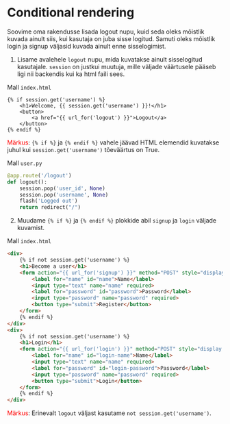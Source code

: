 # Conditional rendering

Soovime oma rakendusse lisada logout nupu, kuid seda oleks mõistlik kuvada ainult siis, kui kasutaja on juba sisse logitud. Samuti oleks mõistlik login ja signup väljasid kuvada ainult enne sisselogimist.

1. Lisame avalehele `logout` nupu, mida kuvatakse ainult sisselogitud kasutajale. `session` on justkui muutuja, mille väljade väärtusele pääseb ligi nii backendis kui ka html faili sees.

Mall `index.html`
```html3
{% if session.get('username') %}
    <h1>Welcome, {{ session.get('username') }}!</h1>
    <button>
        <a href="{{ url_for('logout') }}">Logout</a>
    </button>
{% endif %}
```

<span style="color: red">Märkus</span>: `{% if %}` ja `{% endif %}` vahele jäävad HTML elemendid kuvatakse juhul kui `session.get('username')` tõeväärtus on True.

Mall `user.py`
```python
@app.route('/logout')
def logout():
    session.pop('user_id', None)
    session.pop('username', None)
    flash('Logged out')
    return redirect("/")
```

2. Muudame `{% if %}` ja `{% endif %}` plokkide abil `signup` ja `login` väljade kuvamist.

Mall `index.html`
```html
<div>
    {% if not session.get('username') %}
    <h1>Become a user</h1>
    <form action="{{ url_for('signup') }}" method="POST" style="display:flex; flex-direction:column;">
        <label for="name" id="name">Name</label>
        <input type="text" name="name" required>
        <label for="password" id="password">Password</label>
        <input type="password" name="password" required>
        <button type="submit">Register</button>
    </form>
    {% endif %}
</div>
<div>
    {% if not session.get('username') %}
    <h1>Login</h1>
    <form action="{{ url_for('login') }}" method="POST" style="display:flex; flex-direction:column;">
        <label for="name" id="login-name">Name</label>
        <input type="text" name="name" required>
        <label for="password" id="login-password">Password</label>
        <input type="password" name="password" required>
        <button type="submit">Login</button>
    </form>
    {% endif %}
</div>
```

<span style="color: red">Märkus</span>: Erinevalt `logout` väljast kasutame `not session.get('username')`.
